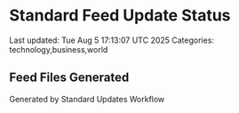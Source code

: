 # Standard Feed Update Status
Last updated: Tue Aug  5 17:13:07 UTC 2025
Categories: technology,business,world

## Feed Files Generated

Generated by Standard Updates Workflow
